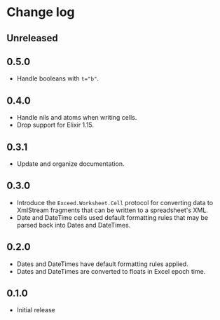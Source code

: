 # Change log

## Unreleased

## 0.5.0

- Handle booleans with `t="b"`.

## 0.4.0

- Handle nils and atoms when writing cells.
- Drop support for Elixir 1.15.

## 0.3.1

- Update and organize documentation.

## 0.3.0

- Introduce the `Exceed.Worksheet.Cell` protocol for converting data
  to XmlStream fragments that can be written to a spreadsheet's XML.
- Date and DateTime cells used default formatting rules that may be
  parsed back into Dates and DateTimes.

## 0.2.0

- Dates and DateTimes have default formatting rules applied.
- Dates and DateTimes are converted to floats in Excel epoch time.

## 0.1.0

- Initial release
